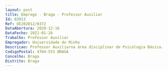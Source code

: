 ```yaml
--- 
layout: post
title: Emprego - Braga - Professor Auxiliar
Id: 83013
Ref: OE202012/0372
DataAbertura: 2020-12-16
DataFecho: 2021-01-26
Trabalho: Professor Auxiliar
Empregador: Universidade do Minho
Descricao: Professor Auxiliarna área disciplinar de Psicologia Básica.
CodigoPostal: 4704-553 BRAGA
Concelho: Braga
Distrito: Braga
--- 
```

